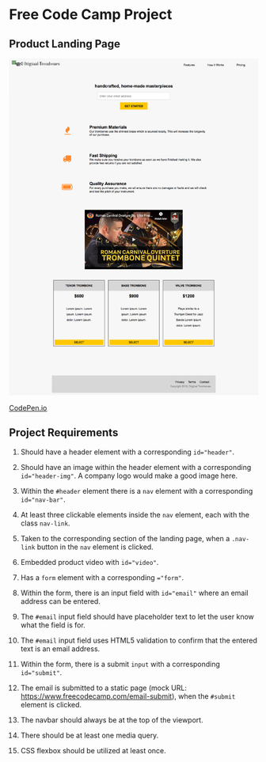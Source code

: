# Free Code Camp Project
## Product Landing Page

![Product Landing Page](Product%20Landing%20Page/images/FCC%20Product%20Landing%20Page.png)

[CodePen.io](https://codepen.io/careychua/pen/KKdxrYR)


## Project Requirements
1. Should have a header element with a corresponding ```id="header"```.

2. Should have an image within the header element with a corresponding ```id="header-img"```. A company logo would make a good image here.

3. Within the ```#header``` element there is a ```nav``` element with a corresponding ```id="nav-bar"```.

4. At least three clickable elements inside the ```nav``` element, each with the class ```nav-link```.

5. Taken to the corresponding section of the landing page, when a ```.nav-link``` button in the ```nav``` element is clicked.

6. Embedded product video with ```id="video"```.

7. Has a ```form``` element with a corresponding ```="form"```.

8. Within the form, there is an input field with ```id="email"``` where an email address can be entered.

9. The ```#email``` input field should have placeholder text to let the user know what the field is for.

10. The ```#email``` input field uses HTML5 validation to confirm that the entered text is an email address.

11. Within the form, there is a submit ```input``` with a corresponding ```id="submit"```.

12. The email is submitted to a static page (mock URL: https://www.freecodecamp.com/email-submit), when the ```#submit``` element is clicked.

13. The navbar should always be at the top of the viewport.
    
14. There should be at least one media query.
    
15. CSS flexbox should be utilized at least once.
    
